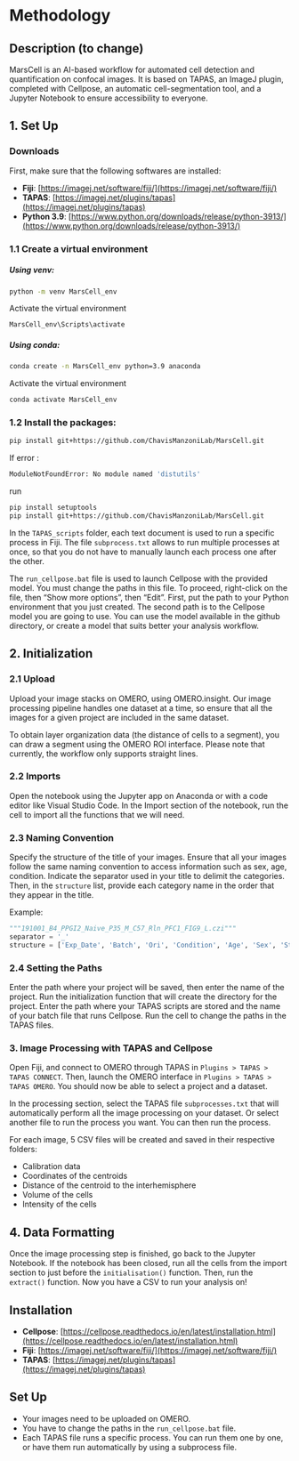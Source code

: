 # Methodology

## Description (to change)
MarsCell is an AI-based workflow for automated cell detection and quantification on confocal images.
It is based on TAPAS, an ImageJ plugin, completed with Cellpose, an automatic cell-segmentation tool, and a Jupyter Notebook to ensure accessibility to everyone.

## 1. Set Up

### Downloads

First, make sure that the following softwares are installed:
- **Fiji**: [https://imagej.net/software/fiji/](https://imagej.net/software/fiji/)
- **TAPAS**: [https://imagej.net/plugins/tapas](https://imagej.net/plugins/tapas)
- **Python 3.9**: [https://www.python.org/downloads/release/python-3913/](https://www.python.org/downloads/release/python-3913/)

### 1.1 Create a virtual environment   

##### Using venv:

```bash
python -m venv MarsCell_env
```
Activate the virtual environment
```bash
MarsCell_env\Scripts\activate
```

##### Using conda:

```bash
conda create -n MarsCell_env python=3.9 anaconda
```
Activate the virtual environment
```bash
conda activate MarsCell_env
```

### 1.2 Install the packages:
```bash
pip install git+https://github.com/ChavisManzoniLab/MarsCell.git
```

If error :
```bash
ModuleNotFoundError: No module named 'distutils'
```
run 
```bash
pip install setuptools
pip install git+https://github.com/ChavisManzoniLab/MarsCell.git
```

In the `TAPAS_scripts` folder, each text document is used to run a specific process in Fiji. 
The file `subprocess.txt` allows to run multiple processes at once, so that you do not have to manually launch each process one after the other.

The `run_cellpose.bat` file is used to launch Cellpose with the provided model. You must change the paths in this file. To proceed, right-click on the file, then “Show more options”, then “Edit”.
First, put the path to your Python environment that you just created. 
The second path is to the Cellpose model you are going to use. You can use the model available in the github directory, or create a model that suits better your analysis workflow.

## 2. Initialization

### 2.1 Upload

Upload your image stacks on OMERO, using OMERO.insight. Our image processing pipeline handles one dataset at a time, so ensure that all the images for a given project are included in the same dataset.

To obtain layer organization data (the distance of cells to a segment), you can draw a segment using the OMERO ROI interface. Please note that currently, the workflow only supports straight lines.

### 2.2 Imports

Open the notebook using the Jupyter app on Anaconda or with a code editor like Visual Studio Code. In the Import section of the notebook, run the cell to import all the functions that we will need.

### 2.3 Naming Convention

Specify the structure of the title of your images. Ensure that all your images follow the same naming convention to access information such as sex, age, condition. Indicate the separator used in your title to delimit the categories. Then, in the `structure` list, provide each category name in the order that they appear in the title.

Example:

```python
"""191001_B4_PPGI2_Naive_P35_M_C57_Rln_PFC1_FIG9_L.czi"""
separator = '_'
structure = ['Exp_Date', 'Batch', 'Ori', 'Condition', 'Age', 'Sex', 'Strain', 'Marker', 'Slide_Id', 'Atlas', 'Slide_side']
```

### 2.4 Setting the Paths

Enter the path where your project will be saved, then enter the name of the project. Run the initialization function that will create the directory for the project. Enter the path where your TAPAS scripts are stored and the name of your batch file that runs Cellpose. Run the cell to change the paths in the TAPAS files.

### 3. Image Processing with TAPAS and Cellpose

Open Fiji, and connect to OMERO through TAPAS in `Plugins > TAPAS > TAPAS CONNECT`. Then, launch the OMERO interface in `Plugins > TAPAS > TAPAS OMERO`. You should now be able to select a project and a dataset.

In the processing section, select the TAPAS file `subprocesses.txt` that will automatically perform all the image processing on your dataset. Or select another file to run the process you want. You can then run the process.

For each image, 5 CSV files will be created and saved in their respective folders:
- Calibration data
- Coordinates of the centroids
- Distance of the centroid to the interhemisphere
- Volume of the cells
- Intensity of the cells

## 4. Data Formatting

Once the image processing step is finished, go back to the Jupyter Notebook. If the notebook has been closed, run all the cells from the import section to just before the `initialisation()` function. Then, run the `extract()` function. Now you have a CSV to run your analysis on!

## Installation

- **Cellpose**: [https://cellpose.readthedocs.io/en/latest/installation.html](https://cellpose.readthedocs.io/en/latest/installation.html)
- **Fiji**: [https://imagej.net/software/fiji/](https://imagej.net/software/fiji/)
- **TAPAS**: [https://imagej.net/plugins/tapas](https://imagej.net/plugins/tapas)

## Set Up

- Your images need to be uploaded on OMERO.
- You have to change the paths in the `run_cellpose.bat` file.
- Each TAPAS file runs a specific process. You can run them one by one, or have them run automatically by using a subprocess file.


